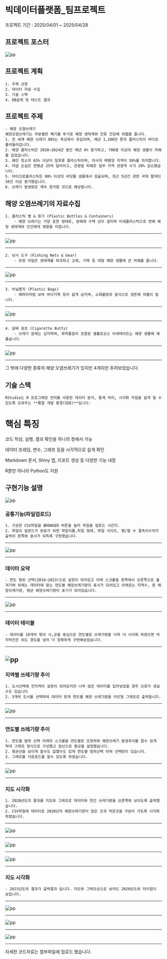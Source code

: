 # 빅데이터플랫폼_팀프로젝트

프로젝트 기간 : 2025/04/01 ~ 2025/04/28

## 프로젝트 포스터
![pp](./2차%20빅데이터검색플랫폼_해양쓰레기/2nd%20Big%20Data%20Search%20Platform_Marine%20WasteimagesMarine%20Pollution%20Waste%20Poster.jpg)

## 프로젝트 계획
    1. 주제 선정
    2. 데이터 자료 수집
    3. 기술 스택
    4. DB설계 및 테스트 결과

## 프로젝트 주제
    - 해양 오염쓰레기
    해양오염쓰레기는 무분별한 폐기물 투기로 해양 생태계와 인류 건강에 위협을 줍니다.
    1. 전 세계 해양 쓰레기 80%는 육상에서 유입되며, 매년 1,100만 톤의 플라스틱이 바다로 흘러들어갑니다.
    2. 해양 플라스틱은 2020~2024년 동안 매년 4% 증가하고, 700종 이상의 해양 생물이 피해를 입었습니다.
    3. 해안 청소의 65% 이상이 일회용 플라스틱이며, 아시아 태평양 지역이 50%를 차지합니다.
    4. 어업 손실은 연평균 25억 달러이고, 관광업 피해로 일부 지역 관광객 수가 20% 감소했습니다.
    5. 마이크로플라스틱은 90% 이상의 바닷물 샘플에서 검출되며, 최근 5년간 관련 국제 협약이 30건 이상 증가했습니다.
    6. 쓰레기 발생량은 계속 증가할 것으로 예상됩니다.

## 해양 오염쓰레기의 자료수집
    1. 플라스틱 병 & 용기 (Plastic Bottles & Containers)
        - 해양 쓰레기는 가장 흔한 형태로, 분해에 수백 년이 걸리며 미세플라스틱으로 변해 해양 생태계와 인간에게 영향을 미칩니다.
-----------------------------------------

![pp](./2차%20빅데이터검색플랫폼_해양쓰레기/images/Plastic%20Bottles%20&%20Containers.jpg)

-----------------------------------------
    2. 낚시 도구 (Fishing Nets & Gear)
        - 유령 어업은 생태계를 파괴하고 고래, 거북 등 대형 해양 생물에 큰 피해를 줍니다.
-----------------------------------------

![pp](./2차%20빅데이터검색플랫폼_해양쓰레기/images/Fishing%20Nets%20&%20Gear.jpg)

-----------------------------------------
    3. 비닐봉지 (Plastic Bags)
        - 해파리처럼 보여 바다거북 등이 쉽게 삼키며, 소화불량과 질식으로 생존에 위협이 됩니다.
-----------------------------------------

![pp](./2차%20빅데이터검색플랫폼_해양쓰레기/images/Plastic%20Bags.jpg)

-----------------------------------------
    4. 담배 꽁초 (Cigarette Butts)
        - 쓰레기 문제는 심각하며, 화학물질이 포함된 셀룰로오스 아세테이트는 해양 생물에 해롭습니다.
-----------------------------------------

![pp](./2차%20빅데이터검색플랫폼_해양쓰레기/images/Cigarette%20Butts.jpg)

-----------------------------------------
그 밖에 다양한 종류의 해양 오염쓰레기가 있지만 4개지만 추려보았습니다.

## 기술 스택
    RStudio는 R 프로그래밍 언어를 사용한 데이터 분석, 통계 처리, 시각화 작업을 쉽게 할 수 있도록 도와주는 **통합 개발 환경(IDE)**입니다.

# 핵심 특징
코드 작성, 실행, 결과 확인을 하나의 창에서 가능

데이터 프레임, 변수, 그래프 등을 시각적으로 쉽게 확인

Markdown 문서, Shiny 앱, 리포트 생성 등 다양한 기능 내장

R뿐만 아니라 Python도 지원

## 구현기능 설명

![pp](./2차%20빅데이터검색플랫폼_해양쓰레기/images/1.jpg)

### 공통기능(파일업로드)
    1. 가공한 CSV파일을 BROWSER 버튼을 눌러 파일을 업로드 시킨다.
    2. 파일이 업로드가 완료가 되면 파일이름,파일 형태, 파일 사이즈, 행/열 수 결측지수까지 출력이 왼쪽에 표시가 되독록 구현했습니다.
-----------------------------------------

![pp](./2차%20빅데이터검색플랫폼_해양쓰레기/images/2.jpg)

-----------------------------------------
### 데이터 요약
    - 연도 범위 선택(2016~2023)으로 설정이 되어있고 아래 스크롤을 왼쪽에서 오른쪽으로 옮겨가며 위에는 데이터에 맞는 연도별 해양쓰레기량이 표시가 되어있고 아래로는 지역수, 총 해양쓰레기량, 평균 해양쓰레기량이 표기가 되어있습니다.
-----------------------------------------

![pp](./2차%20빅데이터검색플랫폼_해양쓰레기/images/3.jpg)

-----------------------------------------
### 데이터 테이블
    - 데이터를 10개씩 묶어 시,군을 중심으로 연도별로 쓰레기량을 더욱 더 시각화 하였으면 마지막칸은 위도 경도를 넣어 더 정확하게 구현해보았습니다. 
-----------------------------------------

![pp](./2차%20빅데이터검색플랫폼_해양쓰레기/images/4.jpg)
-----------------------------------------
### 지역별 쓰레기량 추이
    1. 도시선택에 전지역이 설정이 되어있지만 너무 많은 대이터를 집어넣었을 경우 오류가 생길 수도 있습니다
    2. 3개씩 도시를 선택하여 데이터 맞게 연도별 해양 쓰레기량을 라인형 그래프로 출력됩니다.
-----------------------------------------

![pp](./2차%20빅데이터검색플랫폼_해양쓰레기/images/5.jpg) 

-----------------------------------------
### 연도별 쓰레기량 추이
    1. 연도별 범위 선택 아래의 스크롤을 연도별로 조정하여 해양쓰레기 발생추이를 알수 있게 막대 그래프 형식으로 구성했고 점선으로 평균을 설정했습니다.
    2. 평균선을 보이게 할수도 없앨수도 있게 연도별 범위선택 아래 선택란이 있습니다.
    3. 그래프를 다운로드를 할수 있도록 하였습니다.
-----------------------------------------

![pp](./2차%20빅데이터검색플랫폼_해양쓰레기/images/6.jpg)

-----------------------------------------
### 지도 시각화
    1. 2020년도의 결과를 지도와 그래프로 데이터와 연간 쓰레기량을 오른쪽에 보이도록 출력했습니다.
    2. CSV파일에 데이터로 2020년의 해양쓰레기량이 많은 곳과 적은곳을 구분이 가도록 시각화 하였습니다.
-----------------------------------------

![pp](./2차%20빅데이터검색플랫폼_해양쓰레기/images/7-1.jpg)

-----------------------------------------

![pp](./2차%20빅데이터검색플랫폼_해양쓰레기/images/7-2.jpg)

-----------------------------------------

![pp](./2차%20빅데이터검색플랫폼_해양쓰레기/images/7.jpg)

-----------------------------------------
### 지도 시각화
    - 2023년도의 결과가 출력결과 입니다. 지도와 그래프상으로 보아도 2020년도와 차이점이 보입니다.
-----------------------------------------

![pp](./2차%20빅데이터검색플랫폼_해양쓰레기/images/8-1.jpg)

-----------------------------------------

![pp](./2차%20빅데이터검색플랫폼_해양쓰레기/images/8-2.jpg)

-----------------------------------------

![pp](./2차%20빅데이터검색플랫폼_해양쓰레기/images/8.jpg)

-----------------------------------------
자세한 코드자료는 첨부파일에 업로드 했습니다.